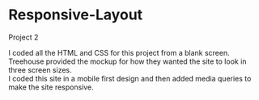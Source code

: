 # Responsive-Layout
Project 2

I coded all the HTML and CSS for this project from a blank screen.  Treehouse
provided the mockup for how they wanted the site to look in three screen sizes.  
I coded this site in a mobile first design and then added media queries to make the site responsive.
